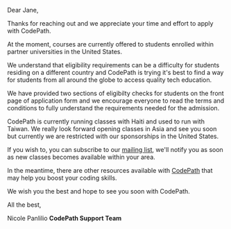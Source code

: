 Dear Jane,

Thanks for reaching out and we appreciate your time and effort to apply with CodePath. 

At the moment, courses are currently offered to students enrolled within partner universities in the United States. 

We understand that eligibility requirements can be a difficulty for students residing on a different country and CodePath is trying it's best to find a way for students from all around the globe to access quality tech education. 

We have provided two sections of eligibilty checks for students on the  front page of application form and we encourage everyone to read the terms and conditions to fully understand the requirements needed for the admission. 

CodePath is currently running classes with Haiti and used to run with Taiwan. We really look forward opening classes in Asia and see you soon but currently we are restricted with our sponsorships in the United States. 

If you wish to, you can subscribe to our [mailing list](https://google.com), we'll notify you as soon as new classes becomes available within your area. 

In the meantime, there are other resources available with [CodePath](https://support.codepath.com) that may help you boost your coding skills.

We wish you the best and hope to see you soon with CodePath. 


All the best,

Nicole Panlilio
**CodePath Support Team**